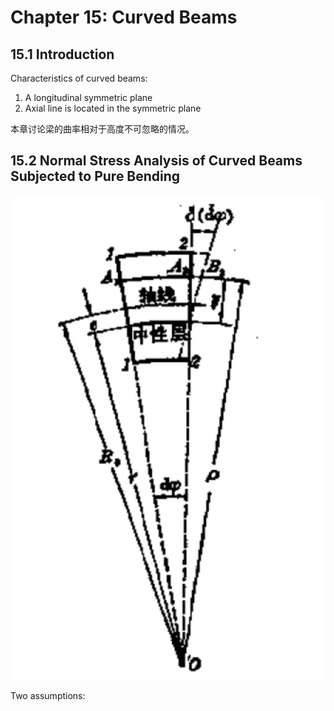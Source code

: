 # Chapter 15: Curved Beams

## 15.1 Introduction

Characteristics of curved beams:

1. A longitudinal symmetric plane
2. Axial line is located in the symmetric plane

本章讨论梁的曲率相对于高度不可忽略的情况。

## 15.2 Normal Stress Analysis of Curved Beams Subjected to Pure Bending

![alt text](image.png)


Two assumptions: